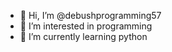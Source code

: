 - 👋 Hi, I’m @debushprogramming57
- 👀 I’m interested in programming
- 🌱 I’m currently learning python

<!---
debushprogramming57/debushprogramming57 is a ✨ special ✨ repository because its `README.md` (this file) appears on your GitHub profile.
You can click the Preview link to take a look at your changes.
--->
